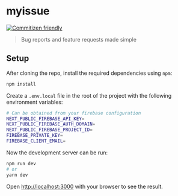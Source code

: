 # myissue

[![Commitizen friendly](https://img.shields.io/badge/commitizen-friendly-brightgreen.svg)](http://commitizen.github.io/cz-cli/)

> Bug reports and feature requests made simple
## Setup

After cloning the repo, install the required dependencies using `npm`:

```bash
npm install
```

Create a `.env.local` file in the root of the project with the following environment variables:

```bash
# Can be obtained from your firebase configuration
NEXT_PUBLIC_FIREBASE_API_KEY=
NEXT_PUBLIC_FIREBASE_AUTH_DOMAIN=
NEXT_PUBLIC_FIREBASE_PROJECT_ID=
FIREBASE_PRIVATE_KEY=
FIREBASE_CLIENT_EMAIL=
```


Now the development server can be run:

```bash
npm run dev
# or
yarn dev
```

Open [http://localhost:3000](http://localhost:3000) with your browser to see the result.

